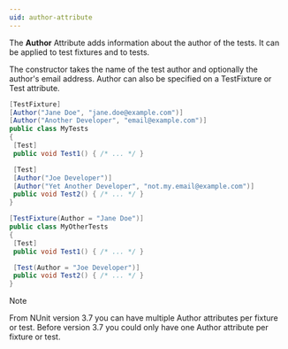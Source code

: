 ```yaml
---
uid: author-attribute
---
```


The **Author** Attribute adds information about the author of the tests. It can be applied to test fixtures and to tests.

The constructor takes the name of the test author and optionally the author's email address. Author can also be specified on
a TestFixture or Test attribute.

```csharp
[TestFixture]
[Author("Jane Doe", "jane.doe@example.com")]
[Author("Another Developer", "email@example.com")]
public class MyTests
{
 [Test]
 public void Test1() { /* ... */ }

 [Test]
 [Author("Joe Developer")]
 [Author("Yet Another Developer", "not.my.email@example.com")]
 public void Test2() { /* ... */ }
}

[TestFixture(Author = "Jane Doe")]
public class MyOtherTests
{
 [Test]
 public void Test1() { /* ... */ }

 [Test(Author = "Joe Developer")]
 public void Test2() { /* ... */ }
}
```

> [!NOTE]
> From NUnit version 3.7  you can have multiple Author attributes per fixture or test. Before version 3.7 you could only have one Author attribute  per fixture or test.
